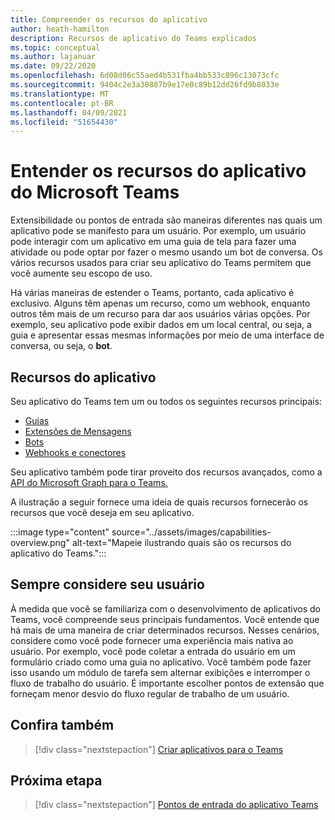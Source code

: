 ```yaml
---
title: Compreender os recursos do aplicativo
author: heath-hamilton
description: Recursos de aplicativo do Teams explicados
ms.topic: conceptual
ms.author: lajanuar
ms.date: 09/22/2020
ms.openlocfilehash: 6d08d06c55aed4b531fba4bb533c896c13073cfc
ms.sourcegitcommit: 9404c2e3a30887b9e17e0c89b12dd26fd9b8033e
ms.translationtype: MT
ms.contentlocale: pt-BR
ms.lasthandoff: 04/09/2021
ms.locfileid: "51654430"
---
```

# <a name="understand-microsoft-teams-app-capabilities"></a>Entender os recursos do aplicativo do Microsoft Teams

Extensibilidade ou pontos de entrada são maneiras diferentes nas quais um aplicativo pode se manifesto para um usuário. Por exemplo, um usuário pode interagir com um aplicativo em uma guia de tela para fazer uma atividade ou pode optar por fazer o mesmo usando um bot de conversa. Os vários recursos usados para criar seu aplicativo do Teams permitem que você aumente seu escopo de uso.

Há várias maneiras de estender o Teams, portanto, cada aplicativo é exclusivo. Alguns têm apenas um recurso, como um webhook, enquanto outros têm mais de um recurso para dar aos usuários várias opções. Por exemplo, seu aplicativo pode exibir dados em  um local central, ou seja, a guia e apresentar essas mesmas informações por meio de uma interface de conversa, ou seja, o **bot**.

## <a name="app-capabilities"></a>Recursos do aplicativo

Seu aplicativo do Teams tem um ou todos os seguintes recursos principais:

* [Guias](../tabs/what-are-tabs.md)
* [Extensões de Mensagens](../messaging-extensions/what-are-messaging-extensions.md)
* [Bots](../bots/what-are-bots.md)
* [Webhooks e conectores](../webhooks-and-connectors/what-are-webhooks-and-connectors.md)

Seu aplicativo também pode tirar proveito dos recursos avançados, como a [API do Microsoft Graph para o Teams.](https://docs.microsoft.com/graph/teams-concept-overview)

A ilustração a seguir fornece uma ideia de quais recursos fornecerão os recursos que você deseja em seu aplicativo.

:::image type="content" source="../assets/images/capabilities-overview.png" alt-text="Mapeie ilustrando quais são os recursos do aplicativo do Teams.":::

## <a name="always-consider-your-user"></a>Sempre considere seu usuário

À medida que você se familiariza com o desenvolvimento de aplicativos do Teams, você compreende seus principais fundamentos. Você entende que há mais de uma maneira de criar determinados recursos. Nesses cenários, considere como você pode fornecer uma experiência mais nativa ao usuário.
Por exemplo, você pode coletar a entrada do usuário em um formulário criado como uma guia no aplicativo. Você também pode fazer isso usando um módulo de tarefa sem alternar exibições e interromper o fluxo de trabalho do usuário. É importante escolher pontos de extensão que forneçam menor desvio do fluxo regular de trabalho de um usuário.

## <a name="see-also"></a>Confira também

> [!div class="nextstepaction"]
> [Criar aplicativos para o Teams](../overview.md)
## <a name="next-step"></a>Próxima etapa

> [!div class="nextstepaction"]
> [Pontos de entrada do aplicativo Teams](../concepts/extensibility-points.md)
